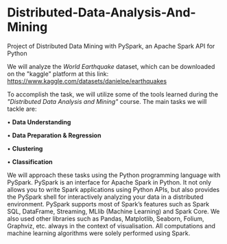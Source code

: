 # Distributed-Data-Analysis-And-Mining
Project of Distributed Data Mining with PySpark, an Apache Spark API for Python

We will analyze the *World Earthquake* dataset, which can be downloaded on the "kaggle" platform at this link: https://www.kaggle.com/datasets/danielpe/earthquakes

To accomplish the task, we will utilize some of the tools learned during the *"Distributed Data Analysis and Mining"* course. 
The main tasks we will tackle are:

• **Data Understanding**

• **Data Preparation & Regression** 

• **Clustering**

• **Classification**


We will approach these tasks using the Python programming language with PySpark. PySpark is an interface for Apache Spark in Python. 
It not only allows you to write Spark applications using Python APIs, but also provides the PySpark shell for interactively analyzing your data in a distributed environment. 
PySpark supports most of Spark’s features such as Spark SQL, DataFrame, Streaming, MLlib (Machine Learning) and Spark Core.
We also used other libraries such as Pandas, Matplotlib, Seaborn, Folium, Graphviz, etc. always in the context of visualisation. 
All computations and machine learning algorithms were solely performed using Spark.
